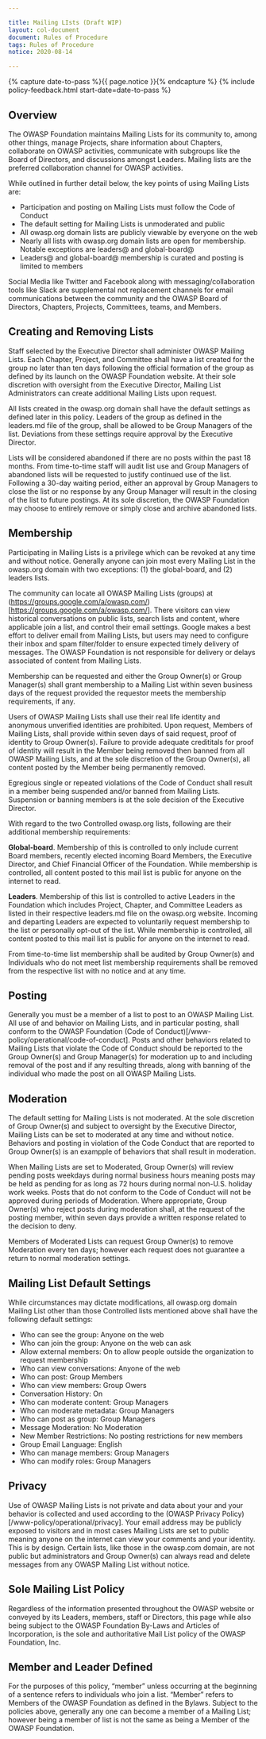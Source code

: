 ```yaml
---

title: Mailing LIsts (Draft WIP)
layout: col-document
document: Rules of Procedure
tags: Rules of Procedure
notice: 2020-08-14

---
```


{% capture date-to-pass %}{{ page.notice }}{% endcapture %}
{% include policy-feedback.html start-date=date-to-pass %}

## Overview

The OWASP Foundation maintains Mailing Lists for its community to, among other things, manage Projects, share information about Chapters, collaborate on OWASP activities, communicate with subgroups like the Board of Directors, and discussions amongst Leaders. Mailing lists are the preferred collaboration channel for OWASP activities. 

While outlined in further detail below, the key points of using Mailing Lists are:

- Participation and posting on Mailing Lists must follow the Code of Conduct
- The default setting for Mailing Lists is unmoderated and public
- All owasp.org domain lists are publicly viewable by everyone on the web
- Nearly all lists with owasp.org domain lists are open for membership. Notable exceptions are leaders@ and global-board@
- Leaders@ and global-board@ membership is curated and posting is limited to members

Social Media like Twitter and Facebook along with messaging/collaboration tools like Slack are supplemental not replacement channels for email communications between the community and  the OWASP Board of Directors, Chapters, Projects, Committees, teams, and Members.

## Creating and Removing Lists

Staff selected by the Executive Director shall administer OWASP Mailing Lists. Each Chapter, Project, and Committee shall have a list created for the group no later than ten days following the official formation of the group as defined by its launch on the OWASP Foundation website. At their sole discretion with oversight from the Executive Director, Mailing List Administrators can create additional Mailing Lists upon request.

All lists created in the owasp.org domain shall have the default settings as defined later in this policy. Leaders of the group as defined in the leaders.md file of the group, shall be allowed to be Group Managers of the list. Deviations from these settings require approval by the Executive Director.

Lists will be considered abandoned if there are no posts within the past 18 months. From time-to-time staff will audit list use and Group Managers of abandoned lists will be requested to justify continued use of the list. Following a 30-day waiting period, either an approval by Group Managers to close the list or no response by any Group Manager will result in the closing of the list to future postings. At its sole discretion, the OWASP Foundation may choose to entirely remove or simply close and archive abandoned lists.

## Membership

Participating in Mailing Lists is a privilege which can be revoked at any time and without notice. Generally anyone can join most every Mailing List in the owasp.org domain with two exceptions: (1) the global-board, and (2) leaders lists. 

The community can locate all OWASP Mailing Lists (groups) at (https://groups.google.com/a/owasp.com/)[https://groups.google.com/a/owasp.com/]. There visitors can view historical conversations on public lists, search lists and content, where applicable join a list, and control their email settings. Google makes a best effort to deliver email from Mailing Lists, but users may need to configure their inbox and spam filter/folder to ensure expected timely delivery of messages. The OWASP Foundation is not responsible for delivery or delays associated of content from Mailing Lists.

Membership can be requested and either the Group Owner(s) or Group Manager(s) shall grant membership to a Mailing List within seven business days of the request provided the requestor meets the membership requirements, if any.

Users of OWASP Mailing Lists shall use their real life identity and anonymous unverified identities are prohibited. Upon request, Members of Mailing Lists, shall provide within seven days of said request, proof of identity to Group Owner(s). Failure to provide adequate credititals for proof of identity will result in the Member being removed then banned from all OWASP Mailing Lists, and at the sole discretion of the Group Owner(s), all content posted by the Member being permanently removed.

Egregious single or repeated violations of the Code of Conduct shall result in a member being suspended and/or banned from Mailing Lists. Suspension or banning members is at the sole decision of the Executive Director.

With regard to the two Controlled owasp.org lists, following are their additional membership requirements:

**Global-board**. Membership of this is controlled to only include current Board members, recently elected incoming Board Members, the Executive Director, and Chief Financial Officer of the Foundation. While membership is controlled, all content posted to this mail list is public for anyone on the internet to read.

**Leaders**. Membership of this list is controlled to active Leaders in the Foundation which includes Project, Chapter, and Committee Leaders as listed in their respective leaders.md file on the owasp.org website. Incoming and departing Leaders are expected to voluntarily request membership to the list or personally opt-out of the list. While membership is controlled, all content posted to this mail list is public for anyone on the internet to read.

From time-to-time list membership shall be audited by Group Owner(s) and Individuals who do not meet list membership requirements shall be removed from the respective list with no notice and at any time.

## Posting

Generally you must be a member of a list to post to an OWASP Mailing List. All use of and behavior on Mailing Lists, and in particular posting, shall conform to the OWASP Foundation (Code of Conduct)[/www-policy/operational/code-of-conduct]. Posts and other behaviors related to Mailing Lists that violate the Code of Conduct should be reported to the Group Owner(s) and Group Manager(s) for moderation up to and including removal of the post and if any resulting threads, along with banning of the individual who made the post on all OWASP Mailing Lists.

## Moderation

The default setting for Mailing Lists is not moderated. At the sole discretion of Group Owner(s) and subject to oversight by the Executive Director, Mailing Lists can be set to moderated at any time and without notice. Behaviors and posting in violation of the Code Conduct that are reported to Group Owner(s) is an exampple of behaviors that shall result in moderation.

When Mailing Lists are set to Moderated, Group Owner(s) will review pending posts weekdays during normal business hours meaning posts may be held as pending for as long as 72 hours during normal non-U.S. holiday work weeks.  Posts that do not conform to the Code of Conduct will not be approved during periods of Moderation. Where appropriate, Group Owner(s) who reject posts during moderation shall, at the request of the posting member, within seven days provide a written response related to the decision to deny.

Members of Moderated Lists can request Group Owner(s) to remove Moderation every ten days; however each request does not guarantee a return to normal moderation settings.

## Mailing List Default Settings

While circumstances may dictate modifications, all owasp.org domain Mailing List other than those Controlled lists mentioned above shall have the following default settings:

- Who can see the group: Anyone on the web
- Who can join the group: Anyone on the web can ask
- Allow external members: On to allow people outside the organization to request membership
- Who can view conversations: Anyone of the web
- Who can post: Group Members
- Who can view members: Group Owers
- Conversation History: On
- Who can moderate content: Group Managers
- Who can moderate metadata: Group Managers
- Who can post as group: Group Managers
- Message Moderation: No Moderation
- New Member Restrictions: No posting restrictions for new members
- Group Email Language: English
- Who can manage members: Group Managers
- Who can modify roles: Group Managers

## Privacy

Use of OWASP Mailing Lists is not private and data about your and your behavior is collected and used according to the (OWASP Privacy Policy)[/www-policy/operational/privacy]. Your email address may be publicly exposed to visitors and in most cases Mailing Lists are set to public meaning anyone on the internet can view your comments and your identity. This is by design. Certain lists, like those in the owasp.com domain, are not public but administrators and Group Owner(s) can always read and delete messages from any OWASP Mailing List without notice.

## Sole Mailing List Policy

Regardless of the information presented throughout the OWASP website or conveyed by its Leaders, members, staff or Directors, this page while also being subject to the OWASP Foundation By-Laws and Articles of Incorporation, is the sole and authoritative Mail List policy of the OWASP Foundation, Inc.

## Member and Leader Defined

For the purposes of this policy, “member” unless occurring at the beginning of a sentence refers to individuals who join a list. “Member” refers to Members of the OWASP Foundation as defined in the Bylaws. Subject to the policies above, generally any one can become a member of a Mailing List; however being a member of list is not the same as being a Member of the OWASP Foundation.
